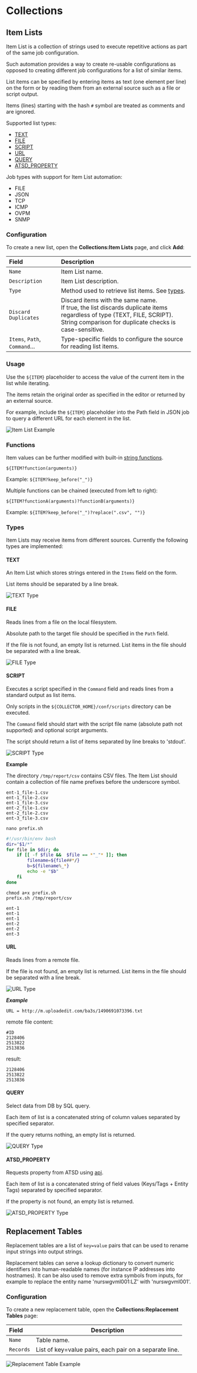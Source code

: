 # Collections

## Item Lists

Item List is a collection of strings used to execute repetitive actions as part of the same job configuration. 

Such automation provides a way to create re-usable configurations as opposed to creating different job configurations for a list of similar items.

List items can be specified by entering items as text (one element per line) on the form or by reading them from an external source such as a file or script output.

Items (lines) starting with the hash `#` symbol are treated as comments and are ignored.

Supported list types:

* [TEXT](#text)
* [FILE](#file)
* [SCRIPT](#script)
* [URL](#url)
* [QUERY](#query)
* [ATSD_PROPERTY](#atsd_property)

Job types with support for Item List automation:

* FILE
* JSON
* TCP
* ICMP
* OVPM
* SNMP

### Configuration

To create a new list, open the **Collections:Item Lists** page, and click **Add**:

| **Field** | **Description**|
|:----|:---|
|`Name` | Item List name.|
|`Description` | Item List description.|
| `Type` | Method used to retrieve list items. See [types](#types).|
|`Discard Duplicates` | Discard items with the same name.<br>If true, the list discards duplicate items regardless of type (TEXT, FILE, SCRIPT).<br>String comparison for duplicate checks is case-sensitive.|
|`Items`, `Path`, `Command`... | Type-specific fields to configure the source for reading list items.|
 
### Usage

Use the `${ITEM}` placeholder to access the value of the current item in the list while iterating. 

The items retain the original order as specified in the editor or returned by an external source.

For example, include the `${ITEM}` placeholder into the Path field in JSON job to query a different URL for each element in the list. 

![Item List Example](images/item-list.png)

### Functions

Item values can be further modified with built-in [string functions](jobs/placeholder.md#string-functions).

```ls
${ITEM?function(arguments)}
```

Example: `${ITEM?keep_before("_")}`

Multiple functions can be chained (executed from left to right):

```ls
${ITEM?functionA(arguments)?functionB(arguments)}
```

Example: `${ITEM?keep_before("_")?replace(".csv", "")}`

### Types

Item Lists may receive items from different sources. Currently the following types are implemented:

#### TEXT

An Item List which stores strings entered in the `Items` field on the form. 

List items should be separated by a line break.

![TEXT Type](images/collection_text_type.png)

#### FILE

Reads lines from a file on the local filesystem. 

Absolute path to the target file should be specified in the `Path` field. 

If the file is not found, an empty list is returned. List items in the file should be separated with a line break.

![FILE Type](images/collection_file_type.png)

#### SCRIPT

Executes a script specified in the `Command` field and reads lines from a standard output as list items.

Only scripts in the `${COLLECTOR_HOME}/conf/scripts` directory can be executed.

The `Command` field should start with the script file name (absolute path not supported) and optional script arguments.

The script should return a list of items separated by line breaks to 'stdout'.

![SCRIPT Type](images/collection_script_type.png)

**Example**

The directory `/tmp/report/csv` contains CSV files. The Item List should contain a collection of file name prefixes before the underscore symbol.

```
ent-1_file-1.csv
ent-1_file-2.csv
ent-1_file-3.csv
ent-2_file-1.csv
ent-2_file-2.csv
ent-3_file-3.csv
```

```
nano prefix.sh
```

```sh
#!/usr/bin/env bash
dir="$1/*"
for file in $dir; do
    if [[ -f $file &&  $file == *"_"* ]]; then
        filename=${file##*/}
        b=${filename%_*}
        echo -e "$b"
    fi
done
```

```
chmod a+x prefix.sh
prefix.sh /tmp/report/csv

ent-1
ent-1
ent-1
ent-2
ent-2
ent-3
```

#### URL

Reads lines from a remote file.

If the file is not found, an empty list is returned. List items in the file should be separated with a line break.

![URL Type](images/collection_url_type.png)

***Example***

```
URL = http://m.uploadedit.com/ba3s/1490691073396.txt
```

remote file content:

```
#ID
2128406
2513822
2513836
```

result:

```
2128406
2513822
2513836
```

#### QUERY

Select data from DB by SQL query.

Each item of list is a concatenated string of column values separated by specified separator.

If the query returns nothing, an empty list is returned.

![QUERY Type](images/collection_query_type.png)

#### ATSD_PROPERTY

Requests property from ATSD using [api](https://github.com/axibase/atsd-docs/blob/master/api/data/properties/query.md). 

Each item of list is a concatenated string of field values (Keys/Tags + Entity Tags) separated by specified separator.

If the property is not found, an empty list is returned.

![ATSD_PROPERTY Type](images/collection_atsd_property_type.png)

## Replacement Tables

Replacement tables are a list of `key=value` pairs that can be used to rename input strings into output strings. 

Replacement tables can serve a lookup dictionary to convert numeric identifiers into human-readable names (for instance IP addresses into hostnames). It can be also used to remove extra symbols from inputs, for example to replace the entity name 'nurswgvml001:LZ' with 'nurswgvml001'.

### Configuration

To create a new replacement table, open the **Collections:Replacement Tables** page:

**Field** | **Description**
| :---- | ----- |
 `Name` | Table name.
 `Records` | List of key=value pairs, each pair on a separate line.
 
 ![Replacement Table Example](images/replacement-table.png)
